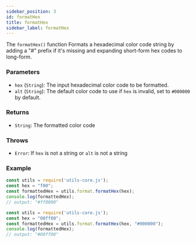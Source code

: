 ```yaml
---
sidebar_position: 3
id: formatHex
title: formatHex
sidebar_label: formatHex
---
```


The `formatHex()` function Formats a hexadecimal color code string by adding a "#" prefix if it's missing and expanding short-form hex codes to long-form.

### Parameters

- `hex` (`String`): The input hexadecimal color code to be formatted.
- `alt` (`String`): The default color code to use if `hex` is invalid, set to `#000000` by default.

### Returns

- `String`: The formatted color code

### Throws

- `Error`: If `hex` is not a string or `alt` is not a string

### Example

```js
const utils = require('utils-core.js');
const hex = "f00";
const formattedHex = utils.format.formatHex(hex);
console.log(formattedHex); 
// output: "#ff0000"
```
```js
const utils = require('utils-core.js');
const hex = "00ff00";
const formattedHex = utils.format.formatHex(hex, "#000000");
console.log(formattedHex); 
// output: "#00ff00"
```
